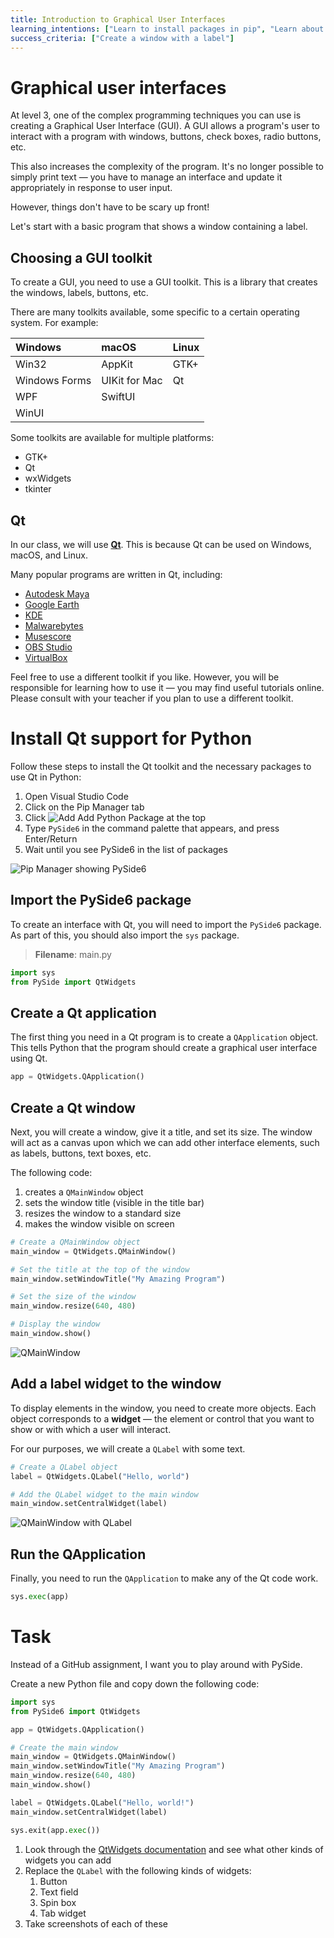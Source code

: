 ```yaml
---
title: Introduction to Graphical User Interfaces
learning_intentions: ["Learn to install packages in pip", "Learn about Qt widgets", "Learn to display a basic interface"]
success_criteria: ["Create a window with a label"]
---
```


# Graphical user interfaces

At level 3, one of the complex programming techniques you can use is creating a Graphical User Interface (GUI). A GUI allows a program's user to interact with a program with windows, buttons, check boxes, radio buttons, etc.

This also increases the complexity of the program. It's no longer possible to simply print text — you have to manage an interface and update it appropriately in response to user input.

However, things don't have to be scary up front!

Let's start with a basic program that shows a window containing a label.

## Choosing a GUI toolkit

To create a GUI, you need to use a GUI toolkit. This is a library that creates the windows, labels, buttons, etc.

There are many toolkits available, some specific to a certain operating system. For example:

| Windows | macOS | Linux |
| :-- | :-- | :-- |
| Win32 | AppKit | GTK+ |
| Windows Forms | UIKit for Mac | Qt |
| WPF | SwiftUI |
| WinUI |

Some toolkits are available for multiple platforms:

- GTK+
- Qt
- wxWidgets
- tkinter

## Qt

In our class, we will use [**Qt**](https://www.qt.io). This is because Qt can be used on Windows, macOS, and Linux.

Many popular programs are written in Qt, including:

- [Autodesk Maya](https://www.autodesk.com/products/maya/overview)
- [Google Earth](https://www.google.com/earth/versions/)
- [KDE](https://kde.org/)
- [Malwarebytes](https://www.malwarebytes.com/)
- [Musescore](https://musescore.org/)
- [OBS Studio](https://obsproject.com/)
- [VirtualBox](https://www.virtualbox.org/)

Feel free to use a different toolkit if you like. However, you will be responsible for learning how to use it — you may find useful tutorials online. Please consult with your teacher if you plan to use a different toolkit.

# Install Qt support for Python

Follow these steps to install the Qt toolkit and the necessary packages to use Qt in Python:

1. Open Visual Studio Code
2. Click on the Pip Manager tab
3. Click ![Add](/img/add.svg) Add Python Package at the top
4. Type ``PySide6`` in the command palette that appears, and press Enter/Return
5. Wait until you see PySide6 in the list of packages

![Pip Manager showing PySide6](img/pyside.png)

## Import the PySide6 package

To create an interface with Qt, you will need to import the ``PySide6`` package. As part of this, you should also import the ``sys`` package.

> **Filename**: main.py

```python
import sys
from PySide import QtWidgets
```

## Create a Qt application

The first thing you need in a Qt program is to create a ``QApplication`` object. This tells Python that the program should create a graphical user interface using Qt.

```python
app = QtWidgets.QApplication()
```

## Create a Qt window

Next, you will create a window, give it a title, and set its size. The window will act as a canvas upon which we can add other interface elements, such as labels, buttons, text boxes, etc.

The following code:

1. creates a ``QMainWindow`` object
2. sets the window title (visible in the title bar)
3. resizes the window to a standard size
4. makes the window visible on screen

```python
# Create a QMainWindow object
main_window = QtWidgets.QMainWindow()

# Set the title at the top of the window
main_window.setWindowTitle("My Amazing Program")

# Set the size of the window
main_window.resize(640, 480)

# Display the window
main_window.show()
```

![QMainWindow](img/gui_01.png)

## Add a label widget to the window

To display elements in the window, you need to create more objects. Each object corresponds to a **widget** — the element or control that you want to show or with which a user will interact.

For our purposes, we will create a ``QLabel`` with some text.

```python
# Create a QLabel object
label = QtWidgets.QLabel("Hello, world")

# Add the QLabel widget to the main window
main_window.setCentralWidget(label)
```

![QMainWindow with QLabel](img/gui_02.png)

## Run the QApplication

Finally, you need to run the ``QApplication`` to make any of the Qt code work.

```python
sys.exec(app)
```

# Task

Instead of a GitHub assignment, I want you to play around with PySide.

Create a new Python file and copy down the following code:

```python
import sys
from PySide6 import QtWidgets

app = QtWidgets.QApplication()

# Create the main window
main_window = QtWidgets.QMainWindow()
main_window.setWindowTitle("My Amazing Program")
main_window.resize(640, 480)
main_window.show()

label = QtWidgets.QLabel("Hello, world!")
main_window.setCentralWidget(label)

sys.exit(app.exec())
```

1. Look through the [QtWidgets documentation](https://doc.qt.io/qtforpython/PySide6/QtWidgets/index.html#module-PySide6.QtWidgets) and see what other kinds of widgets you can add
2. Replace the ``QLabel`` with the following kinds of widgets:
   1. Button
   2. Text field
   3. Spin box
   4. Tab widget
3. Take screenshots of each of these